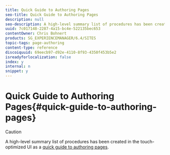 ```yaml
---
title: Quick Guide to Authoring Pages
seo-title: Quick Guide to Authoring Pages
description: null
seo-description: A high-level summary list of procedures has been created in the touch-optimized UI as a quick guide to authoring pages.
uuid: 7c017148-2287-4a15-bc4e-522135bec653
contentOwner: Chris Bohnert
products: SG_EXPERIENCEMANAGER/6.4/SITES
topic-tags: page-authoring
content-type: reference
discoiquuid: 69eecb97-d92e-4110-8f93-4350f453b5e2
isreadyforlocalization: false
index: y
internal: n
snippet: y
---
```


# Quick Guide to Authoring Pages{#quick-guide-to-authoring-pages}

>[!CAUTION]
>
>A high-level summary list of procedures has been created in the touch-optimized UI as a [quick guide to authoring pages](../../authoring/using/qg-page-authoring.md).

